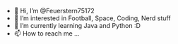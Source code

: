 - 👋 Hi, I’m @Feuerstern75172
- 👀 I’m interested in Football, Space, Coding, Nerd stuff
- 🌱 I’m currently learning Java and Python :D
- 📫 How to reach me ...

<!---
Feuerstern75172/Feuerstern75172 is a ✨ special ✨ repository because its `README.md` (this file) appears on your GitHub profile.
You can click the Preview link to take a look at your changes.
--->

